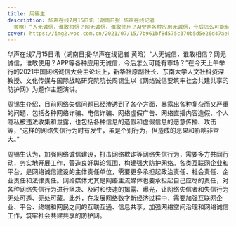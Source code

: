 ```yaml
---
title: 周锡生
description: 华声在线7月15日讯（湖南日报·华声在线记者
  黄晗）“人无诚信，谁敢相信？网无诚信，谁敢使用？APP等各种应用无诚信，今后怎么可能有市场？”在今天上午举行的2021中国网络诚信大会主论坛上，新华社原副社长、东南大学人文社科资深教授、文化传媒与国际战略研究院院长周锡生以《网络诚信要筑牢社会共建共享的防护网》为题作主题演讲
cover: https://img2.voc.com.cn/2021/07/15/7b961bf8d575c370b5d5e26d47aeb0870d9992381626332621.jpg
---
```

<!--StartFragment-->

华声在线7月15日讯（湖南日报·华声在线记者 黄晗）“人无诚信，谁敢相信？网无诚信，谁敢使用？APP等各种应用无诚信，今后怎么可能有市场？”在今天上午举行的2021中国网络诚信大会主论坛上，新华社原副社长、东南大学人文社科资深教授、文化传媒与国际战略研究院院长周锡生以《网络诚信要筑牢社会共建共享的防护网》为题作主题演讲。

周锡生介绍，目前网络失信问题已经渗透到了各个方面，暴露出各种复杂而又严重的问题，包括各种网络诈骗、电信诈骗、网络虚假广告、网络直播内容造假、个人隐私被违法收集和泄露，也包括各种信息的造假和虚假信息的恶意传播、攻击等，“这样的网络失信行为时有发生，虽是个别行为，但造成的恶果和影响非常大。”

周锡生认为，加强网络诚信建设，打击网络欺诈等网络失信行为，需要多方共同行动，务实地开展工作，营造良好舆论氛围，构建强大防护网络。各类互联网企业和平台，是网络诚信建设的主体责任单位，需要更多承担起政治责任、社会责任、企业责任和法律责任。网络媒体尤其是网络主流媒体也要承担起自己应尽的责任，对各种网络失信行为进行坚决、及时和快速的揭露、曝光，让网络失信者和失信行为无处可遁、无处可藏。此外，在发展网络数字新经济过程中，需要加强互联网企业、平台、终端和网民之间的互联互通、信息共享，加强网络空间治理和网络诚信工作，筑牢社会共建共享的防护网。

<!--EndFragment-->